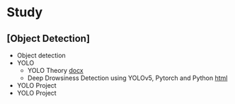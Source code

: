 # Study

## [Object Detection]
 * Object detection
 * YOLO
   * YOLO Theory [docx](https://github.com/chanbyeol01/Study/blob/main/YOLO/YOLO_Theory.docx)
   * Deep Drowsiness Detection using YOLOv5, Pytorch and Python [html](https://chanbyeol01.github.io/Study/YOLO/Deep%20Drowsiness%20Detection%20Tutorial.ipynb)
 * YOLO Project
 * YOLO Project
